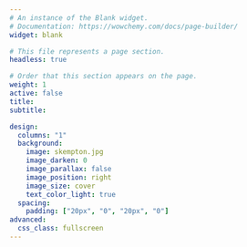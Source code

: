 ```yaml
---
# An instance of the Blank widget.
# Documentation: https://wowchemy.com/docs/page-builder/
widget: blank

# This file represents a page section.
headless: true

# Order that this section appears on the page.
weight: 1
active: false
title:
subtitle:

design:
  columns: "1"
  background:
    image: skempton.jpg
    image_darken: 0
    image_parallax: false
    image_position: right
    image_size: cover
    text_color_light: true
  spacing:
    padding: ["20px", "0", "20px", "0"]
advanced:
  css_class: fullscreen
---
```

